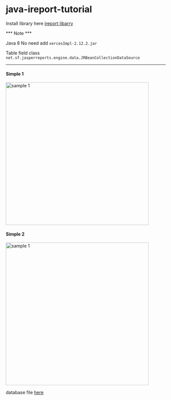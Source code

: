 # java-ireport-tutorial

Install library here [ireport libarry](https://github.com/DJ-Raven/java-ireport-tutorial/tree/main/lib)

*** Note ***

Java 8 No need add `xercesImpl-2.12.2.jar`

Table field class `net.sf.jasperreports.engine.data.JRBeanCollectionDataSource`

<hr/>

#### Simple 1

<img src="https://github.com/DJ-Raven/java-ireport-tutorial/assets/58245926/7fb822db-2c48-4eac-9ec7-9bbbd9b61fe7" alt="sample 1" width="450"/>

#### Simple 2

<img src="https://github.com/DJ-Raven/java-ireport-tutorial/assets/58245926/7b34fc8c-2b8e-4332-80b9-225ea87ed2a1" alt="sample 1" width="450"/>

database file [here](https://github.com/DJ-Raven/java-ireport-tutorial/tree/main/database)
